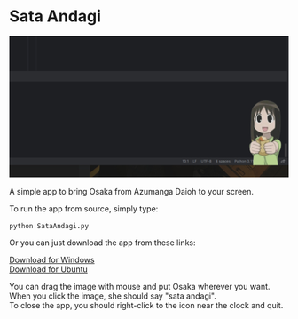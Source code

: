 # Sata Andagi


![](img/osaka.jpg)


A simple app to bring Osaka from Azumanga Daioh to your screen.

To run the app from source, simply type:

    python SataAndagi.py

Or you can just download the app from these links:

[Download for Windows](https://www.dropbox.com/scl/fi/hyjtz0ljl14xox98w89i3/sata-andagi-windows.zip?rlkey=34qyzq5uzgsahmbh0emkcu46o&st=drfdm2ex&dl=0)  
[Download for Ubuntu](https://www.dropbox.com/scl/fi/im3nvsit9uykh53dfs9g1/sata-andagi-ubuntu.zip?rlkey=1treppztkl1cck6dt1wdnyvg1&st=7r7eum3b&dl=0)

You can drag the image with mouse and put Osaka wherever you want.  
When you click the image, she should say "sata andagi".  
To close the app, you should right-click to the icon near the clock and quit.